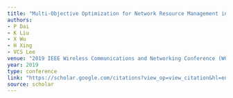 ```yaml
---
title: "Multi-Objective Optimization for Network Resource Management in Heterogeneous Vehicular Networks"
authors:
- P Dai
- K Liu
- X Wu
- H Xing
- VCS Lee
venue: "2019 IEEE Wireless Communications and Networking Conference (WCNC), 1-6, 2019"
year: 2019
type: conference
link: "https://scholar.google.com/citations?view_op=view_citation&hl=en&user=xtXbq_AAAAAJ&pagesize=100&citation_for_view=xtXbq_AAAAAJ:UebtZRa9Y70C"
source: scholar
---
```

